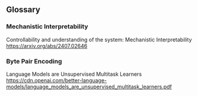 ## Glossary

### Mechanistic Interpretability

Controllability and understanding of the system: Mechanistic Interpretability
https://arxiv.org/abs/2407.02646

### Byte Pair Encoding

Language Models are Unsupervised Multitask Learners https://cdn.openai.com/better-language-models/language_models_are_unsupervised_multitask_learners.pdf